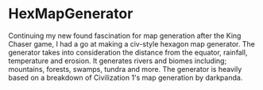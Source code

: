 # HexMapGenerator
Continuing my new found fascination for map generation after the King Chaser game, I had a go at making a civ-style hexagon map generator. The generator takes into consideration the distance from the equator, rainfall, temperature and erosion. It generates rivers and biomes including; mountains, forests, swamps, tundra and more. The generator is heavily based on a breakdown of Civilization 1's map generation by darkpanda.
